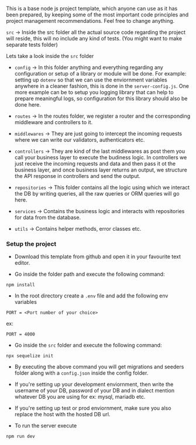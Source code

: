 This is a base node js project template, which anyone can use as it has been prepared, by keeping some of the most important code principles and project management recommendations. Feel free to change anything.


`src` -> Inside the src folder all the actual source code regarding the project will reside, this will no include any kind of tests. (You might want to make separate tests folder)

Lets take a look inside the `src` folder

 - `config` -> In this folder anything and everything regarding any configuration or setup of a library or module will be done. For example: setting up `dotenv` so that we can use the enviornment variables anywhere in a cleaner fashion, this is done in the `server-config.js`. One more example can be to setup you logging library that can help to prepare meaningful logs, so configuration for this library should also be done here.

 - `routes` -> In the routes folder, we register a router and the corresponding middleware and controllers to it.

 - `middlewares` -> They are just going to intercept the incoming requests where we can write our validators, authenticators etc.

 - `controllers` -> They are kind of the last middlewares as post them you call your business layer to execute the budiness logic. In controllers we just receive the incoming requests and data and then pass it ot the business layer, and once business layer returns an output, we structure the API response in controllers and send the output.

 - `repositories` -> This folder contains all the logic using which we interact the DB by writing queries, all the raw queries or ORM queries will go here.

 - `services` -> Contains the business logic and interacts with repositories for data from the database.

 - `utils` -> Contains helper methods, error classes etc.

### Setup the project

 - Download this template from github and open it in your favourite text editor.

 - Go inside the folder path and execute the following command:
 ```
 npm install
 ```

 - In the root directory create a `.env` file and add the following env variables

 ```
 PORT = <Port number of your choice>
 ```
 ex: 

 ```
 PORT = 4000
 ```
 - Go inside the `src` folder and execute the following command:
 ```
 npx sequelize init
 ```
 - By executing the above command you will get migrations and seeders folder along with a `config.json` inside the config folder.

 - If you're setting up your development enviornment, then write the username of your DB, password of your DB and in dialect mention whatever DB you are using for ex: mysql, mariadb etc.

 - If you're setting up test or prod enviornment, make sure you also replace the host with the hosted DB url.

 - To run the server execute
 ```
 npm run dev 
 ```